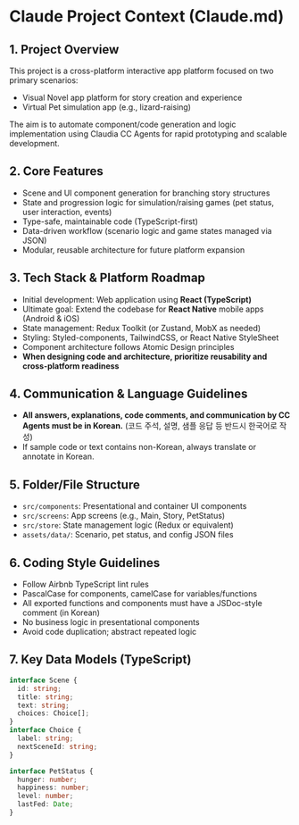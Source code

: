 # Claude Project Context (Claude.md)

## 1. Project Overview
This project is a cross-platform interactive app platform focused on two primary scenarios:
- Visual Novel app platform for story creation and experience
- Virtual Pet simulation app (e.g., lizard-raising)

The aim is to automate component/code generation and logic implementation using Claudia CC Agents for rapid prototyping and scalable development.

## 2. Core Features
- Scene and UI component generation for branching story structures
- State and progression logic for simulation/raising games (pet status, user interaction, events)
- Type-safe, maintainable code (TypeScript-first)
- Data-driven workflow (scenario logic and game states managed via JSON)
- Modular, reusable architecture for future platform expansion

## 3. Tech Stack & Platform Roadmap
- Initial development: Web application using **React (TypeScript)**
- Ultimate goal: Extend the codebase for **React Native** mobile apps (Android & iOS)
- State management: Redux Toolkit (or Zustand, MobX as needed)
- Styling: Styled-components, TailwindCSS, or React Native StyleSheet
- Component architecture follows Atomic Design principles
- **When designing code and architecture, prioritize reusability and cross-platform readiness**

## 4. Communication & Language Guidelines
- **All answers, explanations, code comments, and communication by CC Agents must be in Korean.**
  (코드 주석, 설명, 샘플 응답 등 반드시 한국어로 작성)
- If sample code or text contains non-Korean, always translate or annotate in Korean.

## 5. Folder/File Structure
- `src/components`: Presentational and container UI components
- `src/screens`: App screens (e.g., Main, Story, PetStatus)
- `src/store`: State management logic (Redux or equivalent)
- `assets/data/`: Scenario, pet status, and config JSON files

## 6. Coding Style Guidelines
- Follow Airbnb TypeScript lint rules
- PascalCase for components, camelCase for variables/functions
- All exported functions and components must have a JSDoc-style comment (in Korean)
- No business logic in presentational components
- Avoid code duplication; abstract repeated logic

## 7. Key Data Models (TypeScript)
```ts
interface Scene {
  id: string;
  title: string;
  text: string;
  choices: Choice[];
}
interface Choice {
  label: string;
  nextSceneId: string;
}

interface PetStatus {
  hunger: number;
  happiness: number;
  level: number;
  lastFed: Date;
}
```